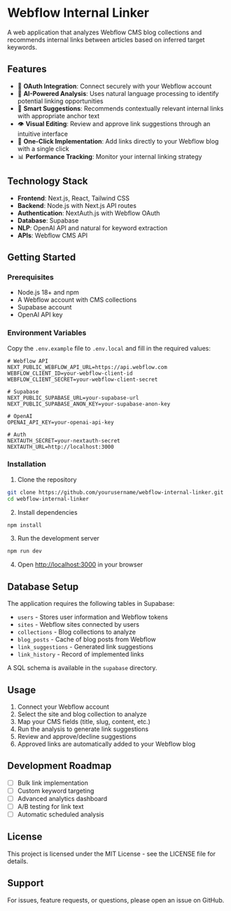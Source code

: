 # Webflow Internal Linker

A web application that analyzes Webflow CMS blog collections and recommends internal links between articles based on inferred target keywords.

## Features

- 🔑 **OAuth Integration**: Connect securely with your Webflow account
- 🧠 **AI-Powered Analysis**: Uses natural language processing to identify potential linking opportunities
- 🎯 **Smart Suggestions**: Recommends contextually relevant internal links with appropriate anchor text
- 👁️ **Visual Editing**: Review and approve link suggestions through an intuitive interface
- 🔄 **One-Click Implementation**: Add links directly to your Webflow blog with a single click
- 📊 **Performance Tracking**: Monitor your internal linking strategy

## Technology Stack

- **Frontend**: Next.js, React, Tailwind CSS
- **Backend**: Node.js with Next.js API routes
- **Authentication**: NextAuth.js with Webflow OAuth
- **Database**: Supabase
- **NLP**: OpenAI API and natural for keyword extraction
- **APIs**: Webflow CMS API

## Getting Started

### Prerequisites

- Node.js 18+ and npm
- A Webflow account with CMS collections
- Supabase account
- OpenAI API key

### Environment Variables

Copy the `.env.example` file to `.env.local` and fill in the required values:

```
# Webflow API
NEXT_PUBLIC_WEBFLOW_API_URL=https://api.webflow.com
WEBFLOW_CLIENT_ID=your-webflow-client-id
WEBFLOW_CLIENT_SECRET=your-webflow-client-secret

# Supabase
NEXT_PUBLIC_SUPABASE_URL=your-supabase-url
NEXT_PUBLIC_SUPABASE_ANON_KEY=your-supabase-anon-key

# OpenAI
OPENAI_API_KEY=your-openai-api-key

# Auth
NEXTAUTH_SECRET=your-nextauth-secret
NEXTAUTH_URL=http://localhost:3000
```

### Installation

1. Clone the repository
```bash
git clone https://github.com/yourusername/webflow-internal-linker.git
cd webflow-internal-linker
```

2. Install dependencies
```bash
npm install
```

3. Run the development server
```bash
npm run dev
```

4. Open [http://localhost:3000](http://localhost:3000) in your browser

## Database Setup

The application requires the following tables in Supabase:

- `users` - Stores user information and Webflow tokens
- `sites` - Webflow sites connected by users
- `collections` - Blog collections to analyze
- `blog_posts` - Cache of blog posts from Webflow
- `link_suggestions` - Generated link suggestions
- `link_history` - Record of implemented links

A SQL schema is available in the `supabase` directory.

## Usage

1. Connect your Webflow account
2. Select the site and blog collection to analyze
3. Map your CMS fields (title, slug, content, etc.)
4. Run the analysis to generate link suggestions
5. Review and approve/decline suggestions
6. Approved links are automatically added to your Webflow blog

## Development Roadmap

- [ ] Bulk link implementation
- [ ] Custom keyword targeting
- [ ] Advanced analytics dashboard
- [ ] A/B testing for link text
- [ ] Automatic scheduled analysis

## License

This project is licensed under the MIT License - see the LICENSE file for details.

## Support

For issues, feature requests, or questions, please open an issue on GitHub. 